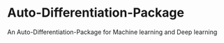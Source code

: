 # Auto-Differentiation-Package
An Auto-Differentiation-Package for Machine learning and Deep learning
